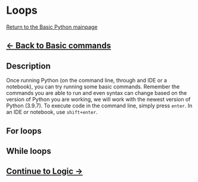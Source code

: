 # Loops

[Return to the Basic Python mainpage](https://luger-lab.github.io/coding-tutorials/basic_python/)

## [&larr; Back to Basic commands](https://luger-lab.github.io/coding-tutorials/basic_python/basic_commands/)

## Description
Once running Python (on the command line, through and IDE or a notebook), you can try running some basic commands. Remember the commands you are able to run and even syntax can change based on the version of Python you are working, we will work with the newest version of Python (3.9.7). To execute code in the command line, simply press `enter`. In an IDE or notebook, use `shift+enter`.


## For loops
## While loops

## [Continue to Logic &rarr;](https://luger-lab.github.io/coding-tutorials/basic_python/logic/)

